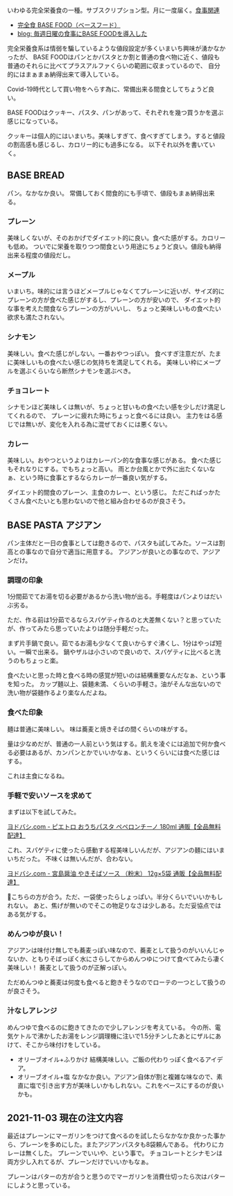 いわゆる完全栄養食の一種。サブスクリプション型。月に一度届く。[食事関連](食事関連.md)

- [完全食 BASE FOOD（ベースフード）](https://basefood.co.jp/)
- [blog: 毎週日曜の食事にBASE FOODを導入した](https://karino2.github.io/2021/08/16/basefood_intro.html)

完全栄養食系は情弱を騙しているような値段設定が多くいまいち興味が湧かなかったが、
BASE FOODはパンとかパスタとか割と普通の食べ物に近く、値段も普通のそれらに比べてプラスアルファくらいの範囲に収まっているので、
自分的にはまぁまぁ納得出来て導入している。

Covid-19時代として買い物をへらす為に、常備出来る間食としてちょうど良い。

BASE FOODはクッキー、パスタ、パンがあって、それぞれを幾つ買うかを選ぶ感じになっている。

クッキーは個人的にはいまいち。美味しすぎて、食べすぎてしまう。すると値段の割高感も感じるし、カロリー的にも過多になる。
以下それ以外を書いていく。

## BASE BREAD

パン。なかなか良い。
常備しておく間食的にも手頃で、値段もまぁ納得出来る。

### プレーン

美味しくないが、そのおかげでダイエット的に良い。食べた感がする。カロリーも低め。
ついでに栄養を取りつつ間食という用途にちょうど良い。値段も納得出来る程度の値段だし。

### メープル

いまいち。味的には言うほどメープルじゃなくてプレーンに近いが、サイズ的にプレーンの方が食べた感じがするし、プレーンの方が安いので、
ダイエット的な事を考えた間食ならプレーンの方がいいし、
ちょっと美味しいもの食べたい欲求も満たされない。

### シナモン

美味しい。食べた感じがしない。一番おやつっぽい。
食べすぎ注意だが、たまに美味しいもの食べたい感じの気持ちを満足してくれる。
美味しい枠にメープルを選ぶくらいなら断然シナモンを選ぶべき。

### チョコレート

シナモンほど美味しくは無いが、ちょっと甘いもの食べたい感を少しだけ満足してくれるので、
プレーンに疲れた時にちょっと食べるには良い。
主力をはる感じでは無いが、変化を入れる為に混ぜておくには悪くない。

### カレー

美味しい。おやつというよりはカレーパン的な食事な感じがある。
食べた感じもそれなりにする。でもちょっと高い。
雨とか台風とかで外に出たくないなぁ、という時に食事とするならカレーが一番良い気がする。

ダイエット的間食のプレーン、主食のカレー、という感じ。
ただこればっかたくさん食べたいとも思わないので他と組み合わせるのが良さそう。

## BASE PASTA アジアン

パン主体だと一日の食事としては飽きるので、パスタも試してみた。ソースは割高との事なので自分で適当に用意する。
アジアンが良いとの事なので、アジアンだけ。

### 調理の印象

1分間茹でてお湯を切る必要があるから洗い物が出る。手軽度はパンよりはだいぶ劣る。

ただ、作る前は1分茹でるならスパゲティ作るのと大差無くない？と思っていたが、作ってみたら思っていたよりは随分手軽だった。

まず片手鍋で良い。茹でるお湯も少なくて良いからすぐ沸くし、1分はやっぱ短い。一瞬で出来る。
鍋やザルは小さいので良いので、スパゲティに比べると洗うのもちょっと楽。

食べたいと思った時と食べる時の感覚が短いのは結構重要なんだなぁ、という事を知った。
カップ麺以上、袋麺未満、くらいの手軽さ。油がそんな出ないので洗い物が袋麺作るより楽なんだよね。

### 食べた印象

麺は普通に美味しい。
味は蕎麦と焼きそばの間くらいの味がする。

量は少なめだが、普通の一人前という気はする。飢えを凌ぐには追加で何か食べる必要はあるが、カンパンとかでいいかなぁ、というくらいには食べた感じはする。

これは主食になるね。

### 手軽で安いソースを求めて

まずは以下を試してみた。

[ヨドバシ.com - ピエトロ おうちパスタ ペペロンチーノ 180ml 通販【全品無料配達】](https://www.yodobashi.com/product/100000001005327299/)

これ、スパゲティに使ったら感動する程美味しいんだが、アジアンの麺にはいまいちだった。
不味くは無いんだが、合わない。

[ヨドバシ.com - 宮島醤油 やきそばソース （粉末） 12g×5袋 通販【全品無料配達】](https://www.yodobashi.com/product/100000001006430365/)

こちらの方が合う。ただ、一袋使ったらしょっぱい。半分くらいでいいかもしれない。
あと、焦げが無いのでそこの物足りなさは少しある。ただ妥協点ではある気がする。

### めんつゆが良い！

アジアンは味付け無しでも蕎麦っぽい味なので、蕎麦として扱うのがいいんじゃないか、ともりそばっぽく水にさらしてからめんつゆにつけて食べてみたら凄く美味しい！
蕎麦として扱うのが正解っぽい。

ただめんつゆと蕎麦は何度も食べると飽きそうなのでローテの一つとして扱うのが良さそう。


### 汁なしアレンジ

めんつゆで食べるのに飽きてきたので少しアレンジを考えている。
今の所、電気ケトルで沸かしたお湯をレンジ調理機に注いで1.5分チンしたあとにザルにあけて、そこから味付けをしている。

- オリーブオイル+ふりかけ 結構美味しい。ご飯の代わりっぽく食べるアイデア。
- オリーブオイル+塩 なかなか良い。アジアン自体が割と複雑な味なので、素直に塩で引き出す方が美味しいかもしれない。これをベースにするのが良いかも。

## 2021-11-03 現在の注文内容

最近はプレーンにマーガリンをつけて食べるのを試したらなかなか良かった事から、プレーンを多めにした。またアジアンパスタも8袋頼んである。
代わりにカレーは無くした。
プレーンでいいや、という事で。
チョコレートとシナモンは両方少し入れてるが、プレーンだけでいいかもなぁ。

プレーンはバターの方が合うと思うのでマーガリンを消費仕切ったら次はバターにしようと思っている。